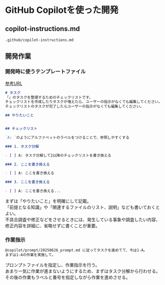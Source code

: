 # GitHub Copilotを使った開発
## copilot-instructions.md
`.github/copilot-instructions.md`

## 開発作業
### 開発時に使うテンプレートファイル
[参考URL](https://eiji.page/blog/ai-coding-prompt-2025-05-31/)

```markdown
# タスク
「」のタスクを整理するためのチェックリストです。
チェックリストを作成したりタスクが増えたら、ユーザーの指示がなくても編集してください。
チェックリストのタスクが完了したらユーザーの指示がなくても編集してください。

## やりたいこと


## チェックリスト

`A: `のようにアルファベットのラベルをつけることで、参照しやすくする

### 1. タスク分解

- [ ] A: タスク分解して2以降のチェックリストを書き換える

### 2. ここを書き換える

- [ ] A: ここを書き換える

### 3. ここを書き換える

- [ ] A: ここを書き換える...
```
   
まずは「やりたいこと」を明確にして記載。  
「前提となる知識」や「関連するファイルのリスト、説明」なども書いておくとよい。  
不具合調査や修正などをさせるときには、発生している事象や調査したい内容、修正内容を詳細に、省略せずに書くことが重要。  

### 作業指示
```bash
@copilot/prompt/20250626_prompt.md に従ってタスクを進めてて、今は1-A。
まずは1-Aの作業を実施して。
```

プロンプトファイルを指定し、作業指示を行う。  
あまり一気に作業が進まないようにするため、まずはタスク分解から行わせる。  
その後の作業もラベルと番号を指定しながら作業を進めさせる。  
